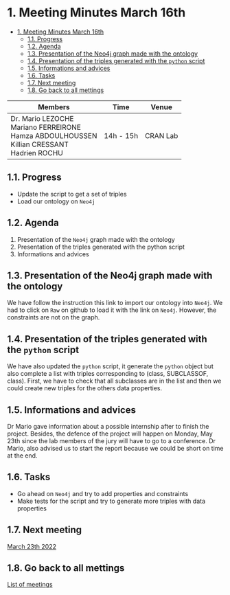 
# 1. Meeting Minutes March 16th

- [1. Meeting Minutes March 16th](#1-meeting-minutes-march-16th)
  - [1.1. Progress](#11-progress)
  - [1.2. Agenda](#12-agenda)
  - [1.3. Presentation of the Neo4j graph made with the ontology](#13-presentation-of-the-neo4j-graph-made-with-the-ontology)
  - [1.4. Presentation of the triples generated with the `python` script](#14-presentation-of-the-triples-generated-with-the-python-script)
  - [1.5. Informations and advices](#15-informations-and-advices)
  - [1.6. Tasks](#16-tasks)
  - [1.7. Next meeting](#17-next-meeting)
  - [1.8. Go back to all mettings](#18-go-back-to-all-mettings)

| Members 	| Time 	| Venue 	|
|---	|---	|---	|
| Dr. Mario LEZOCHE<br>Mariano FERREIRONE<br>Hamza ABDOULHOUSSEN<br>Killian CRESSANT<br>Hadrien ROCHU 	| 14h - 15h 	| CRAN Lab 	|

## 1.1. Progress
- Update the script to get a set of triples
- Load our ontology on `Neo4j`


## 1.2. Agenda
1. Presentation of the `Neo4j` graph made with the ontology
2. Presentation of the triples generated with the python script
3. Informations and advices

## 1.3. Presentation of the Neo4j graph made with the ontology
We have follow the instruction this link to import our ontology into `Neo4j`. We had to click on `Raw` on github to load it with the link on `Neo4j`. However, the constraints are not on the graph.


## 1.4. Presentation of the triples generated with the `python` script
We have also updated the `python` script, it generate the `python` object but also complete a list with
triples corresponding to (class, SUBCLASSOF, class). First, we have to check that all subclasses are
in the list and then we could create new triples for the others data properties.

## 1.5. Informations and advices
Dr Mario gave information about a possible internship after to finish the project. Besides, the defence
of the project will happen on Monday, May 23th since the lab members of the jury will have to
go to a conference. Dr Mario, also advised us to start the report because we could be short on time
at the end.

## 1.6. Tasks
- Go ahead on `Neo4j` and try to add properties and constraints
- Make tests for the script and try to generate more triples with data properties

## 1.7. Next meeting
[March 23th 2022](2022_03_23.md)

## 1.8. Go back to all mettings
[List of meetings](../ReadMe.md)
